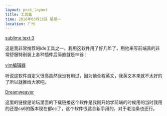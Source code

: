 ```yaml
---
layout: post_layout
title: 工具篇
time: 2016年03月25日 星期一
location: 广州
---
```

[sublime text 3](http://www.sublimetext.com/)

这是我非常推荐的ide工具之一，我用这软件用了好几年了，用他来写前端真的非常舒服特别装上各种插件后简直就是神器！

[vim编辑器](https://www.vim.org/)

听说这软件自定义很高虽然我没有用过，因为他全程英文，我英文本来就不太好的了所以就推给大家吧。

[Dreamweaver](https://www.52pojie.cn/thread-761956-1-1.html)

这里的链接是论坛里面的下载链接这个软件是我刚开始学前端的时候用的当时我用的还是cs6的版本现在都cc了，这个软件很适合新手用的，对于老油条也还行。